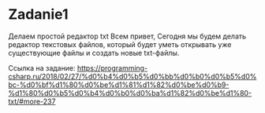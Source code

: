 # Zadanie1
Делаем простой редактор txt
Всем привет,
Сегодня мы будем делать редактор текстовых файлов, который будет уметь открывать уже существующие файлы и создать новые txt-файлы.


Ссылка на задание: https://programming-csharp.ru/2018/02/27/%d0%b4%d0%b5%d0%bb%d0%b0%d0%b5%d0%bc-%d0%bf%d1%80%d0%be%d1%81%d1%82%d0%be%d0%b9-%d1%80%d0%b5%d0%b4%d0%b0%d0%ba%d1%82%d0%be%d1%80-txt/#more-237
